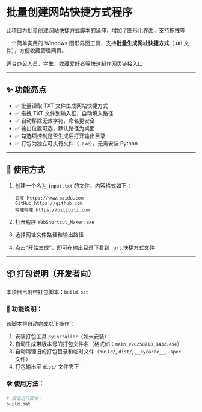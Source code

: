 # 批量创建网站快捷方式程序

此项目为[批量创建网站快捷方式脚本](https://github.com/zrtnb6/windows-shortcut-maker)的延伸，增加了图形化界面，支持拖拽等

一个简单实用的 Windows 图形界面工具，支持**批量生成网址快捷方式**（.url 文件），方便收藏管理网页。 

适合办公人员、学生、收藏爱好者等快速制作网页链接入口

---

## ✨ 功能亮点

- ✅ 批量读取 TXT 文件生成网站快捷方式
- ✅ 拖拽 TXT 文件到输入框，自动填入路径
- ✅ 自动移除无效字符，命名更安全
- ✅ 输出位置可选，默认路径为桌面
- ✅ 勾选项控制是否生成后打开输出目录
- ✅ 打包为独立可执行文件（`.exe`），无需安装 Python

---

## 📁 使用方式

1. 创建一个名为 `input.txt` 的文件，内容格式如下：

    ```
    百度 https://www.baidu.com
    GitHub https://github.com
    哔哩哔哩 https://bilibili.com
    ```

2. 打开程序 `WebShortcut_Maker.exe`
3. 选择网址文件路径和输出路径
4. 点击“开始生成”，即可在输出目录下看到 `.url` 快捷方式文件

---

## 📦 打包说明（开发者向）

本项目已附带打包脚本：`build.bat`

### 🔧 功能说明：

该脚本将自动完成以下操作：

1. 安装打包工具 `pyinstaller`（如未安装）
2. 自动生成带版本号的打包文件名（格式如：`main_v20250713_1432.exe`）
3. 自动清理旧的打包目录和临时文件（`build/`, `dist/`, `__pycache__`, `.spec` 文件）
4. 打包输出至 `dist/` 文件夹下

### 🛠 使用方法：

```bash
# 双击运行脚本：
build.bat
